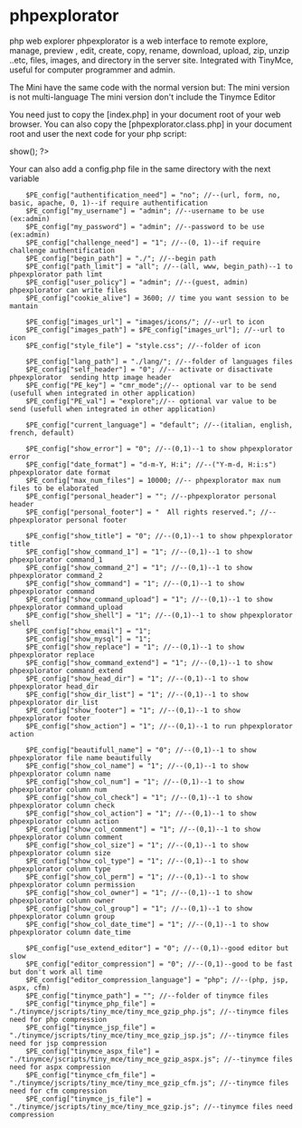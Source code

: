 # phpexplorator
php web explorer
phpexplorator is a web interface to remote explore, manage, preview , edit, create, copy, rename, download, upload, zip, unzip ..etc, files, images, and directory in the server site. Integrated with TinyMce, useful for computer programmer and admin.

The Mini have the same code with the normal version but:
The mini version is not multi-language
The mini version don't include the Tinymce Editor

You need just to copy the [index.php] in your document root of your web browser.
You can also copy the [phpexplorator.class.php] in your document root and user the next code for your php script:


<?php
 include_once(phpexplorator.class.php");
 $p1 = new phpexplorator();
 $p1->show();
?>

Your can also add a config.php file in the same directory with the next variable

        $PE_config["authentification_need"] = "no"; //--(url, form, no, basic, apache, 0, 1)--if require authentification
        $PE_config["my_username"] = "admin"; //--username to be use (ex:admin)
        $PE_config["my_password"] = "admin"; //--password to be use (ex:admin)
        $PE_config["challenge_need"] = "1"; //--(0, 1)--if require challenge authentification
        $PE_config["begin_path"] = "./"; //--begin path
        $PE_config["path_limit"] = "all"; //--(all, www, begin_path)--1 to phpexplorator path limt
        $PE_config["user_policy"] = "admin"; //--(guest, admin) phpexplorator can write files
        $PE_config["cookie_alive"] = 3600; // time you want session to be mantain
        
        $PE_config["images_url"] = "images/icons/"; //--url to icon
        $PE_config["images_path"] = $PE_config["images_url"]; //--url to icon
        $PE_config["style_file"] = "style.css"; //--folder of icon
        
        $PE_config["lang_path"] = "./lang/"; //--folder of languages files
        $PE_config["self_header"] = "0"; //-- activate or disactivate phpexplorator  sending http image header
        $PE_config["PE_key"] = "cmr_mode";//-- optional var to be send (usefull when integrated in other application)
        $PE_config["PE_val"] = "explore";//-- optional var value to be send (usefull when integrated in other application)
        
        $PE_config["current_language"] = "default"; //--(italian, english, french, default)
        
        $PE_config["show_error"] = "0"; //--(0,1)--1 to show phpexplorator error
        $PE_config["date_format"] = "d-m-Y, H:i"; //--("Y-m-d, H:i:s")  phpexplorator date format
        $PE_config["max_num_files"] = 10000; //-- phpexplorator max num files to be elaborated
        $PE_config["personal_header"] = ""; //--phpexplorator personal header
        $PE_config["personal_footer"] = "  All rights reserved."; //-- phpexplorator personal footer
        
        $PE_config["show_title"] = "0"; //--(0,1)--1 to show phpexplorator title
        $PE_config["show_command_1"] = "1"; //--(0,1)--1 to show phpexplorator command_1
        $PE_config["show_command_2"] = "1"; //--(0,1)--1 to show phpexplorator command_2
        $PE_config["show_command"] = "1"; //--(0,1)--1 to show phpexplorator command
        $PE_config["show_command_upload"] = "1"; //--(0,1)--1 to show phpexplorator command_upload
        $PE_config["show_shell"] = "1"; //--(0,1)--1 to show phpexplorator shell
        $PE_config["show_email"] = "1";
        $PE_config["show_mysql"] = "1";
        $PE_config["show_replace"] = "1"; //--(0,1)--1 to show phpexplorator replace
        $PE_config["show_command_extend"] = "1"; //--(0,1)--1 to show phpexplorator command_extend
        $PE_config["show_head_dir"] = "1"; //--(0,1)--1 to show phpexplorator head_dir
        $PE_config["show_dir_list"] = "1"; //--(0,1)--1 to show phpexplorator dir_list
        $PE_config["show_footer"] = "1"; //--(0,1)--1 to show phpexplorator footer
        $PE_config["show_action"] = "1"; //--(0,1)--1 to run phpexplorator action
        
        $PE_config["beautifull_name"] = "0"; //--(0,1)--1 to show phpexplorator file name beautifully
        $PE_config["show_col_name"] = "1"; //--(0,1)--1 to show phpexplorator column name
        $PE_config["show_col_num"] = "1"; //--(0,1)--1 to show phpexplorator column num
        $PE_config["show_col_check"] = "1"; //--(0,1)--1 to show phpexplorator column check
        $PE_config["show_col_action"] = "1"; //--(0,1)--1 to show phpexplorator column action
        $PE_config["show_col_comment"] = "1"; //--(0,1)--1 to show phpexplorator column comment
        $PE_config["show_col_size"] = "1"; //--(0,1)--1 to show phpexplorator column size
        $PE_config["show_col_type"] = "1"; //--(0,1)--1 to show phpexplorator column type
        $PE_config["show_col_perm"] = "1"; //--(0,1)--1 to show phpexplorator column permission
        $PE_config["show_col_owner"] = "1"; //--(0,1)--1 to show phpexplorator column owner
        $PE_config["show_col_group"] = "1"; //--(0,1)--1 to show phpexplorator column group
        $PE_config["show_col_date_time"] = "1"; //--(0,1)--1 to show phpexplorator column date_time
        
        $PE_config["use_extend_editor"] = "0"; //--(0,1)--good editor but slow
        $PE_config["editor_compression"] = "0"; //--(0,1)--good to be fast but don't work all time
        $PE_config["editor_compression_language"] = "php"; //--(php, jsp, aspx, cfm)
        $PE_config["tinymce_path"] = ""; //--folder of tinymce files
        $PE_config["tinymce_php_file"] = "./tinymce/jscripts/tiny_mce/tiny_mce_gzip_php.js"; //--tinymce files need for php compression
        $PE_config["tinymce_jsp_file"] = "./tinymce/jscripts/tiny_mce/tiny_mce_gzip_jsp.js"; //--tinymce files need for jsp compression
        $PE_config["tinymce_aspx_file"] = "./tinymce/jscripts/tiny_mce/tiny_mce_gzip_aspx.js"; //--tinymce files need for aspx compression
        $PE_config["tinymce_cfm_file"] = "./tinymce/jscripts/tiny_mce/tiny_mce_gzip_cfm.js"; //--tinymce files need for cfm compression
        $PE_config["tinymce_js_file"] = "./tinymce/jscripts/tiny_mce/tiny_mce_gzip.js"; //--tinymce files need compression
  